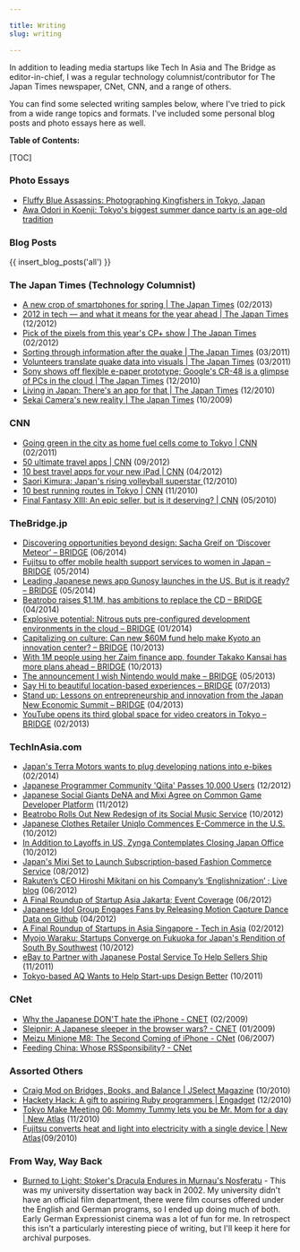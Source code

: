 ```yaml
---

title: Writing
slug: writing

---
```


In addition to leading media startups like Tech In Asia and The Bridge as editor-in-chief, I was a regular technology columnist/contributor for The Japan Times newspaper, CNet, CNN, and a range of others.

You can find some selected writing samples below, where I've tried to pick from a wide range topics and formats. I've included some personal blog posts and photo essays here as well.

**Table of Contents:**

[TOC]

### Photo Essays

* [Fluffy Blue Assassins: Photographing Kingfishers in Tokyo, Japan](../static/projects/kingfishers/index.html)
* [Awa Odori in Koenji: Tokyo's biggest summer dance party is an age-old tradition](../static/projects/koenji/index.html)



### Blog Posts

{{ insert_blog_posts('all') }}



### The Japan Times (Technology Columnist)



* [A new crop of smartphones for spring | The Japan Times](https://www.japantimes.co.jp/life/2013/02/27/digital/a-new-crop-of-smartphones-for-spring/) (02/2013)
* [2012 in tech — and what it means for the year ahead | The Japan Times](https://www.japantimes.co.jp/life/2012/12/26/digital/2012-in-tech-and-what-it-means-for-the-year-ahead/) (12/2012)
* [Pick of the pixels from this year's CP+ show | The Japan Times](https://www.japantimes.co.jp/life/2012/02/22/digital/pick-of-the-pixels-from-this-years-cp-show/) (02/2012)
* [Sorting through information after the quake | The Japan Times](https://www.japantimes.co.jp/life/2011/03/16/digital/sorting-through-information-after-the-quake/) (03/2011)
* [Volunteers translate quake data into visuals | The Japan Times](https://www.japantimes.co.jp/life/2011/03/23/life/volunteers-translate-quake-data-into-visuals/) (03/2011)
* [Sony shows off flexible e-paper prototype; Google's CR-48 is a glimpse of PCs in the cloud | The Japan Times](https://www.japantimes.co.jp/life/2010/12/22/digital/sony-shows-off-flexible-e-paper-prototype-googles-cr-48-is-a-glimpse-of-pcs-in-the-cloud/) (12/2010)
* [Living in Japan: There's an app for that | The Japan Times](https://www.japantimes.co.jp/life/2010/12/29/digital/living-in-japan-theres-an-app-for-that/) (12/2010)
* [Sekai Camera's new reality | The Japan Times](https://www.japantimes.co.jp/life/2009/10/14/digital/sekai-cameras-new-reality/) (10/2009)


### CNN


* [Going green in the city as home fuel cells come to Tokyo | CNN](http://web.archive.org/web/20131014010252/http://travel.cnn.com/tokyo/shop/panasonic-powers-your-home-new-model-fuel-cell-419116/) (02/2011) 
* [50 ultimate travel apps | CNN](http://web.archive.org/web/20150513112245/http://travel.cnn.com/explorations/shop/50-ultimate-travel-apps-so-far-353352) (09/2012)
* [10 best travel apps for your new iPad | CNN](http://web.archive.org/web/20131106062337/http://travel.cnn.com/explorations/shop/10-best-travel-apps-your-new-ipad-147785/) (04/2012)
* [Saori Kimura: Japan's rising volleyball superstar ](http://web.archive.org/web/20200920214634/http://travel.cnn.com/tokyo/life/infinite-saorin-kimura-japans-volleyball-star-leads-team-bright-future-326067/) (12/2010)
* [10 best running routes in Tokyo | CNN](https://web.archive.org/web/20130101130613/http://travel.cnn.com/tokyo/play/10-best-places-run-tokyo-932431) (11/2010)
* [Final Fantasy XIII: An epic seller, but is it deserving? | CNN](http://web.archive.org/web/20201109031706/http://travel.cnn.com/explorations/none/epic-win-final-fantasy-xiii-it-deserving-770965/) (05/2010)



### TheBridge.jp



* [Discovering opportunities beyond design: Sacha Greif on ‘Discover Meteor’ – BRIDGE](https://thebridge.jp/en/2014/06/discover-meteor-sacha-greif) (06/2014)
* [Fujitsu to offer mobile health support services to women in Japan – BRIDGE](https://thebridge.jp/en/2014/05/fujitsu-karada-life) (05/2014)
* [Leading Japanese news app Gunosy launches in the US. But is it ready? – BRIDGE](https://thebridge.jp/en/2014/05/gunosy-us) (05/2014)
* [Beatrobo raises $1.1M, has ambitions to replace the CD – BRIDGE](https://thebridge.jp/en/2014/04/beatrobo-plugair-lawson) (04/2014)
* [Explosive potential: Nitrous puts pre-configured development environments in the cloud – BRIDGE](https://thebridge.jp/en/2014/01/nitrous-io) (01/2014)
* [Capitalizing on culture: Can new $60M fund help make Kyoto an innovation center? – BRIDGE](https://thebridge.jp/en/2013/10/kyoto-university-miyako-capital) (10/2013)
* [With 1M people using her Zaim finance app, founder Takako Kansai has more plans ahead – BRIDGE](https://thebridge.jp/en/2013/10/zaim-takako-kansai) (10/2013)
* [The announcement I wish Nintendo would make – BRIDGE](https://thebridge.jp/en/2013/09/the-announcement-i-wish-nintendo-would-make) (05/2013)
* [Say Hi to beautiful location-based experiences – BRIDGE](https://thebridge.jp/en/2013/07/say-hi) (07/2013)
* [Stand up: Lessons on entrepreneurship and innovation from the Japan New Economic Summit – BRIDGE](https://thebridge.jp/en/2013/04/lessons-on-entrepreneurship-and-innovation-japan-new-economic-summit) (04/2013)
* [YouTube opens its third global space for video creators in Tokyo – BRIDGE](https://thebridge.jp/en/2013/02/youtube-space-tokyo) (02/2013)


### TechInAsia.com



* [Japan's Terra Motors wants to plug developing nations into e-bikes](https://www.techinasia.com/japan-terra-motors-pushing-electric-bikes-into-developing-nations) (02/2014)
* [Japanese Programmer Community 'Qiita' Passes 10,000 Users](https://www.techinasia.com/qiita-japan-10k-users) (12/2012)
* [Japanese Social Giants DeNA and Mixi Agree on Common Game Developer Platform](https://www.techinasia.com/japanese-social-giants-dena-mixi-agree-common-game-developer-platform) (11/2012)
* [Beatrobo Rolls Out New Redesign of its Social Music Service](https://www.techinasia.com/beatrobo-new-interface-japanese) (10/2012)
* [Japanese Clothes Retailer Uniqlo Commences E-Commerce in the U.S.](https://www.techinasia.com/uniqlo-us-ecommerce) (10/2012)
* [In Addition to Layoffs in US, Zynga Contemplates Closing Japan Office](https://www.techinasia.com/zynga-japan-possibly-closing) (10/2012)
* [Japan's Mixi Set to Launch Subscription-based Fashion Commerce Service](https://www.techinasia.com/mixi-petite-jete) (08/2012)
* [Rakuten’s CEO Hiroshi Mikitani on his Company’s ‘Englishnization’ ; Live blog](https://www.techinasia.com/hiroshi-mikitani-rakuten-english-nization) (06/2012)
* [A Final Roundup of Startup Asia Jakarta; Event Coverage](https://www.techinasia.com/startup-asia-jakarta-roundup) (06/2012)
* [Japanese Idol Group Engages Fans by Releasing Motion Capture Dance Data on Github](https://www.techinasia.com/perfume-motion-capture) (04/2012)
* [A Final Roundup of Startups in Asia Singapore - Tech in Asia](https://www.techinasia.com/sua) (02/2012)
* [Myojo Waraku: Startups Converge on Fukuoka for Japan's Rendition of South By Southwest](https://www.techinasia.com/myojo-waraku-2012-fukuoka-japan-startups) (10/2012)
* [eBay to Partner with Japanese Postal Service To Help Sellers Ship](https://www.techinasia.com/ebay-japan-post) (11/2011)
* [Tokyo-based AQ Wants to Help Start-ups Design Better](https://www.techinasia.com/aq-lift) (10/2011)





### CNet


* [Why the Japanese DON'T hate the iPhone - CNET](http://web.archive.org/web/20090306175136/http://asia.cnet.com/blogs/tokyo-shift/post.htm?id=63009216) (02/2009)
* [Sleipnir: A Japanese sleeper in the browser wars? - CNET](http://web.archive.org/web/20090130083411/http://asia.cnet.com/blogs/tokyo-shift/post.htm?id=63008590) (01/2009)
* [Meizu Minione M8: The Second Coming of iPhone - CNet](https://web.archive.org/web/20070827175511/http://asia.cnet.com/blogs/littleredblog/post.htm?id=62026256) (06/2007)
* [Feeding China: Whose RSSponsibility? - CNet](https://web.archive.org/web/20070606084900/http://asia.cnet.com:80/reviews/blog/littleredblog/0,39056119,62018522,00.htm) 



### Assorted Others

* [Craig Mod on Bridges, Books, and Balance | JSelect Magazine](https://drive.google.com/file/d/0B3kqe-fbHOHIY2U2YWNmYjQtNjlmNC00YTVjLTg3NTEtYTQxMDdkMjYxNjcz/view?hl=en) (10/2010)
* [Hackety Hack: A gift to aspiring Ruby programmers | Engadget](https://www.engadget.com/2010-12-27-hacket-hack-a-gift-to-aspiring-ruby-programmers.html) (12/2010)
* [Tokyo Make Meeting 06: Mommy Tummy lets you be Mr. Mom for a day | New Atlas](https://newatlas.com/mommy-tummy-lets-you-be-mr-mom-for-a-day/17045/) (11/2010)
* [Fujitsu converts heat and light into electricity with a single device | New Atlas](https://newatlas.com/fujitsu-energy-harvesting-hybrid-heat-and-light/17229/)(09/2010)



### From Way, Way Back

* [Burned to Light: Stoker's Dracula Endures in Murnau's Nosferatu](../static/projects/burned_to_light/) - This was my university dissertation way back in 2002. My university didn't have an official film department, there were film courses offered under the English and German programs, so I ended up doing much of both. Early German Expressionist cinema was a lot of fun for me. In retrospect this isn't a particularly interesting piece of writing, but I'll keep it here for archival purposes. 
